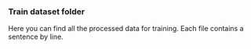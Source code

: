 ### Train dataset folder
Here you can find all the processed data for training.
Each file contains a sentence by line.